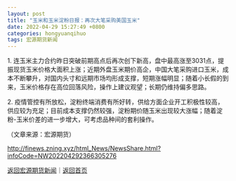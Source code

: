 ```yaml
---
layout: post
title: "玉米和玉米淀粉日报：再次大笔采购美国玉米"
date: 2022-04-29 15:27:49 +0800
categories: hongyuanqihuo
tags: 宏源期货新闻
---
```

<p>1. 连玉米主力合约昨日突破前期高点后再次创下新高，盘中最高涨至3031点，提振现货玉米价格大面积上涨；近期外盘玉米期价高企，中国大笔采购进口玉米，成本不断攀升，对国内头寸和远期市场均形成支撑，短期涨幅明显；随着小长假的到来，玉米价格存在高位回落风险，操作上建议观望；长期仍维持偏多思路。</p>
 <p>2. 疫情管控有所放松，淀粉终端消费有所好转，供给方面企业开工积极性较高，供应较为充足；目前成本支撑仍然较强，淀粉期价随玉米出现较大涨幅；随着淀粉-玉米价差的进一步增大，可考虑品种间的套利操作。</p><p class="em_media">（文章来源：宏源期货）</p>

<http://finews.zning.xyz/html_News/NewsShare.html?infoCode=NW202204292366305276>

[返回宏源期货新闻](//finews.withounder.com/category/hongyuanqihuo.html)｜[返回首页](//finews.withounder.com/)